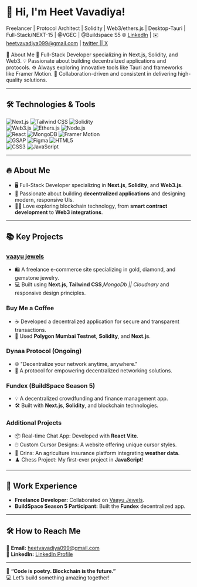 # 👋 Hi, I'm Heet Vavadiya!  

Freelancer | Protocol Architect | Solidity | Web3/ethers.js | Desktop-Tauri | Full-Stack/NEXT-15 | @VGEC | @Buildspace S5
🌐 [LinkedIn](https://www.linkedin.com/in/heet-vavadiya-456k) | ✉️ heetvavadiya099@gmail.com  | [twitter || X](https://x.com/VirtualHeet)

🌟 About Me
🔧 Full-Stack Developer specializing in Next.js, Solidity, and Web3.
💡 Passionate about building decentralized applications and protocols.
⚙️ Always exploring innovative tools like Tauri and frameworks like Framer Motion.
🎨 Collaboration-driven and consistent in delivering high-quality solutions.


---

## 🛠️ Technologies & Tools  

![Next.js](https://img.shields.io/badge/Framework-Next.js-black)  ![Tailwind CSS](https://img.shields.io/badge/Style-TailwindCSS-teal)  ![Solidity](https://img.shields.io/badge/Blockchain-Solidity-lightgrey)  
![Web3.js](https://img.shields.io/badge/Library-Web3.js-green)  ![Ethers.js](https://img.shields.io/badge/Library-Ethers.js-purple)  ![Node.js](https://img.shields.io/badge/Backend-Node.js-green)  
![React](https://img.shields.io/badge/Framework-React-blue)  ![MongoDB](https://img.shields.io/badge/Database-MongoDB-brightgreen)  ![Framer Motion](https://img.shields.io/badge/Animation-FramerMotion-pink)  
![GSAP](https://img.shields.io/badge/Animation-GSAP-lime)  ![Figma](https://img.shields.io/badge/Design-Figma-blueviolet)  ![HTML5](https://img.shields.io/badge/Code-HTML5-orange)  
![CSS3](https://img.shields.io/badge/Style-CSS3-blue)  ![JavaScript](https://img.shields.io/badge/Code-JavaScript-yellow)  


---

## 🔥 About Me  

- 🖥️ Full-Stack Developer specializing in **Next.js**, **Solidity**, and **Web3.js**.  
- 🌟 Passionate about building **decentralized applications** and designing modern, responsive UIs.  
- 👩‍💻 Love exploring blockchain technology, from **smart contract development** to **Web3 integrations**.  

---

## 📚 Key Projects  

### [vaayu jewels](https://vaayujewels.com)  
- 🛍️ A freelance e-commerce site specializing in gold, diamond, and gemstone jewelry.  
- 💻 Built using **Next.js**, **Tailwind CSS**,*MongoDb || Cloudnary* and responsive design principles.  

### **Buy Me a Coffee**  
- ☕ Developed a decentralized application for secure and transparent transactions.  
- 🔗 Used **Polygon Mumbai Testnet**, **Solidity**, and **Next.js**.  

### **Dynaa Protocol (Ongoing)**  
- 🌐 "Decentralize your network anytime, anywhere."  
- 🚀 A protocol for empowering decentralized networking solutions.  

### **Fundex (BuildSpace Season 5)**  
- 💡 A decentralized crowdfunding and finance management app.  
- 🛠️ Built with **Next.js**, **Solidity**, and blockchain technologies.  

### **Additional Projects**  
- 📦 Real-time Chat App: Developed with **React Vite**.  
- 🖱️ Custom Cursor Designs: A website offering unique cursor styles.  
- 🌾 Crins: An agriculture insurance platform integrating **weather data**.  
- ♟️ Chess Project: My first-ever project in **JavaScript**!  

---

## 🌟 Work Experience  

- **Freelance Developer:** Collaborated on [Vaayu Jewels](https://vaayujewels.com).  
- **BuildSpace Season 5 Participant:** Built the **Fundex** decentralized app.  

---

## 🛠️ How to Reach Me  

📧 **Email:** [heetvavadiya099@gmail.com](mailto:heetvavadiya099@gmail.com)  
💼 **LinkedIn:** [LinkedIn Profile](https://www.linkedin.com/in/heet-vavadiya-456k)  

---

🌟 **“Code is poetry. Blockchain is the future.”**  
💻 Let’s build something amazing together!


